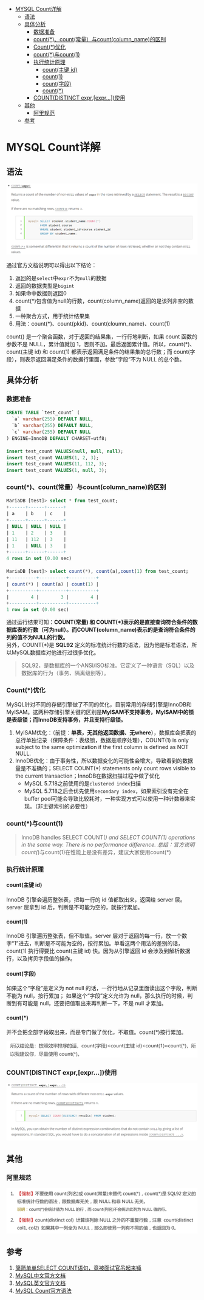 <!-- TOC -->

- [MYSQL Count详解](#mysql-count详解)
  - [语法](#语法)
  - [具体分析](#具体分析)
    - [数据准备](#数据准备)
    - [count(*)、count(常量）与count(column_name)的区别](#countcount常量与countcolumn_name的区别)
    - [Count(*)优化](#count优化)
    - [count(*)与count(1)](#count与count1)
    - [执行统计原理](#执行统计原理)
      - [count(主键 id)](#count主键-id)
      - [count(1)](#count1)
      - [count(字段)](#count字段)
      - [count(*)](#count)
    - [COUNT(DISTINCT expr,[expr...])使用](#countdistinct-exprexpr使用)
  - [其他](#其他)
    - [阿里规范](#阿里规范)
  - [参考](#参考)

<!-- /TOC -->

# MYSQL Count详解

## 语法

<div align=center>

![1589632751149.png](..\images\1589632751149.png)

</div>

通过官方文档说明可以得出以下结论：  

1. 返回的是`select`中`expr`不为`null`的数据
2. 返回的数据类型是`bigint`
3. 如果命中数据则返回0
4. count(*)包含值为null的行数，count(column_name)返回的是该列非空的数据
5. 一种聚合方式，用于统计结果集
6. 用法：count(*)、count(pkid)、count(cloumn_name)、count(1)

count() 是一个聚合函数，对于返回的结果集，一行行地判断，如果 count 函数的参数不是 NULL，累计值就加 1，否则不加。最后返回累计值。所以，count(*)、count(主键 id) 和 count(1) 都表示返回满足条件的结果集的总行数；而 count(字段），则表示返回满足条件的数据行里面，参数“字段”不为 NULL 的总个数。

## 具体分析

### 数据准备

```sql
CREATE TABLE `test_count` (
  `a` varchar(255) DEFAULT NULL,
  `b` varchar(255) DEFAULT NULL,
  `c` varchar(255) DEFAULT NULL
) ENGINE=InnoDB DEFAULT CHARSET=utf8;

insert test_count VALUES(null, null, null);
insert test_count VALUES(1, 2, 3);
insert test_count VALUES(11, 112, 3);
insert test_count VALUES(1, null, 3);
```

### count(*)、count(常量）与count(column_name)的区别

```sql
MariaDB [test]> select * from test_count;
+------+------+------+
| a    | b    | c    |
+------+------+------+
| NULL | NULL | NULL |
| 1    | 2    | 3    |
| 11   | 112  | 3    |
| 1    | NULL | 3    |
+------+------+------+
4 rows in set (0.00 sec)

MariaDB [test]> select count(*), count(a),count(1) from test_count;
+----------+----------+----------+
| count(*) | count(a) | count(1) |
+----------+----------+----------+
|        4 |        3 |        4 |
+----------+----------+----------+
1 row in set (0.00 sec)
```

通过运行结果可知：**COUNT(常量) 和 COUNT(*)表示的是直接查询符合条件的数据库表的行数（可为null）。而COUNT(column_name)表示的是查询符合条件的列的值不为NULL的行数。**  
另外，COUNT(*)是 **SQL92** 定义的标准统计行数的语法，因为他是标准语法，所以MySQL数据库对他进行过很多优化。
> SQL92，是数据库的一个ANSI/ISO标准。它定义了一种语言（SQL）以及数据库的行为（事务、隔离级别等）。

### Count(*)优化

MySQL针对不同的存储引擎做了不同的优化，目前常用的存储引擎是InnoDB和MyISAM。这两种存储引擎关键的区别是**MyISAM不支持事务，MyISAM中的锁是表级锁；而InnoDB支持事务，并且支持行级锁。**

1. MyISAM优化：（前提：**单表，无其他返回数据、无where**），数据库会把表的总行单独记录（保障条件：表级锁，数据是顺序处理），COUNT(1) is only subject to the same optimization if the first column is defined as NOT NULL.
2. InnoDB优化：由于事务性，所以数据变化的可能性会增大，导致看到的数据量是不准确的；SELECT COUNT(*) statements only count rows visible to the current transaction；InnoDB在数据扫描过程中做了优化
   - MySQL 5.7.18之前使用的是`clustered index`扫描
   - MySQL 5.7.18之后会优先使用`secondary index`，如果索引没有完全在buffer pool可能会导致比较耗时，一种实现方式可以使用一种计数器来实现。（非主键索引的必要性）

### count(*)与count(1)

> InnoDB handles SELECT COUNT(*) and SELECT COUNT(1) operations in the same way. There is no performance difference.
> 总结：官方说明count(*)与count(1)在性能上是没有差异，建议大家使用count(*)

### 执行统计原理

#### count(主键 id)

InnoDB 引擎会遍历整张表，把每一行的 id 值都取出来，返回给 server 层。server 层拿到 id 后，判断是不可能为空的，就按行累加。

#### count(1)

InnoDB 引擎遍历整张表，但不取值。server 层对于返回的每一行，放一个数字“1”进去，判断是不可能为空的，按行累加。单看这两个用法的差别的话，count(1) 执行得要比 count(主键 id) 快。因为从引擎返回 id 会涉及到解析数据行，以及拷贝字段值的操作。

#### count(字段)

如果这个“字段”是定义为 not null 的话，一行行地从记录里面读出这个字段，判断不能为 null，按行累加；
如果这个“字段”定义允许为 null，那么执行的时候，判断到有可能是 null，还要把值取出来再判断一下，不是 null 才累加。

#### count(*)

并不会把全部字段取出来，而是专门做了优化，不取值。count(*)按行累加。

<div align=center>

![1589106378967.png](..\images\1589106378967.png)

</div>

### COUNT(DISTINCT expr,[expr...])使用

<div align=center>

![1589636581557.png](..\images\1589636581557.png)

</div>

## 其他

### 阿里规范

<div align=center>

![1589636969677.png](..\images\1589636969677.png)

</div>

## 参考

1. [简简单单SELECT COUNT语句，竟被面试官吊起来锤](https://www.toutiao.com/i6790650338174042632/)
2. [MySQL中文官方文档](https://www.mysqlzh.com/)
3. [MySQL英文官方文档](https://dev.mysql.com/doc/)
4. [MySQL Count官方语法](https://dev.mysql.com/doc/refman/5.7/en/group-by-functions.html#function_count)
